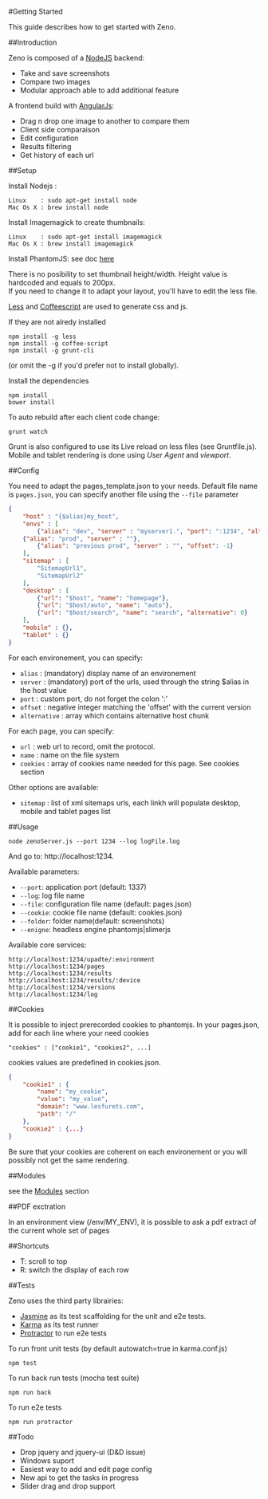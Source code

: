 #Getting Started

This guide describes how to get started with Zeno.

##Introduction

Zeno is composed of a [NodeJS](http://nodejs.org) backend:
 - Take and save screenshots
 - Compare two images
 - Modular approach able to add additional feature

A frontend build with [AngularJs](https://angularjs.org/):

 - Drag n drop one image to another to compare them
 - Client side comparaison
 - Edit configuration
 - Results filtering
 - Get history of each url

##Setup

Install Nodejs :

    Linux    : sudo apt-get install node
    Mac Os X : brew install node

Install Imagemagick to create thumbnails:

    Linux    : sudo apt-get install imagemagick
    Mac Os X : brew install imagemagick

Install PhantomJS: see doc [here](http://phantomjs.org/download.html)

There is no posibility to set thumbnail height/width. Height value is hardcoded and equals to 200px.<br>
If you need to change it to adapt your layout, you'll have to edit the less file.

[Less](http://lesscss.org/) and [Coffeescript](coffeescript.org) are used to generate css and js.

If they are not alredy installed

    npm install -g less
    npm install -g coffee-script
    npm install -g grunt-cli

(or omit the -g if you'd prefer not to install globally).

Install the dependencies

    npm install
    bower install

To auto rebuild after each client code change:

    grunt watch


Grunt is also configured to use its Live reload on less files (see Gruntfile.js).<br>
Mobile and tablet rendering is done using *User Agent* and *viewport*.

##Config

You need to adapt the pages_template.json to your needs. Default file name is `pages.json`, you can specify another file using the `--file` parameter <br>

```json
{
	"host" : "{$alias}my_host",
	"envs" : [
		{"alias": "dev", "server" : "myserver1.", "port": ":1234", "alternative": ["myserver2-"]},
    {"alias": "prod", "server" : ""},
		{"alias": "previous prod", "server" : "", "offset": -1}
	],
    "sitemap" : [
        "SitemapUrl1",
        "SitemapUrl2"
    ],
	"desktop" : [
		{"url": "$host", "name": "homepage"},
		{"url": "$host/auto", "name": "auto"},
        {"url": "$host/search", "name": "search", "alternative": 0}
	],
	"mobile" : {},
	"tablet" : {}
}
```

For each environement, you can specify:

* `alias`  : (mandatory) display name of an environement<br/>
* `server` : (mandatory) port of the urls, used through the string $alias in the host value<br/>
* `port`   : custom port, do not forget the colon ':'<br/>
* `offset` : negative integer matching the 'offset' with the current version<br/>
* `alternative` : array which contains alternative host chunk<br/>

For each page, you can specify:

* `url`     : web url to record, omit the protocol.<br/>
* `name`    : name on the file system<br/>
* `cookies` : array of cookies name needed for this page. See cookies section

Other options are available:<br>
* `sitemap` : list of xml sitemaps urls, each linkh will populate desktop, mobile and tablet pages list

##Usage

    node zenoServer.js --port 1234 --log logFile.log

And go to: http://localhost:1234.<br>

Available parameters:<br>
* `--port`: application port (default: 1337)<br>
* `--log`: log file name<br>
* `--file`: configuration file name (default: pages.json)
* `--cookie`: cookie file name (default: cookies.json)<br>
* `--folder`: folder name(default: screenshots)<br>
* `--enigne`: headless engine phantomjs|slimerjs<br>

Available core services:

    http://localhost:1234/upadte/:environment
    http://localhost:1234/pages
    http://localhost:1234/results
    http://localhost:1234/results/:device
    http://localhost:1234/versions
    http://localhost:1234/log

##Cookies

It is possible to inject prerecorded cookies to phantomjs. In your pages.json, add for each line where your need cookies

    "cookies" : ["cookie1", "cookies2", ...]

cookies values are predefined in cookies.json.

```json
{
	"cookie1" : {
	    "name": "my_cookie",
	    "value": "my_value",
	    "domain": "www.lesfurets.com",
	    "path": "/"
	},
	"cookie2" : {...}
}
```
Be sure that your cookies are coherent on each environement or you will possibly not get the same rendering.

##Modules

see the [Modules](https://github.com/lesfurets/zeno-ui/blob/master/docs/modules.md) section

##PDF exctration

In an environment view (/env/MY_ENV), it is possible to ask a pdf extract of the current whole set of pages

##Shortcuts

 * T: scroll to top
 * R: switch the display of each row

##Tests

Zeno uses the third party librairies:

 * [Jasmine](http://pivotal.github.io/jasmine) as its test scaffolding for the unit and e2e tests.
 * [Karma](http://karma-runner.github.io/) as its test runner
 * [Protractor](https://github.com/angular/protractor) to run e2e tests

To run front unit tests (by default autowatch=true in karma.conf.js)

    npm test

To run back run tests (mocha test suite)

    npm run back

To run e2e tests

    npm run protractor

##Todo

 * Drop jquery and jquery-ui (D&D issue)
 * Windows suport
 * Easiest way to add and edit page config
 * New api to get the tasks in progress
 * Slider drag and drop support
